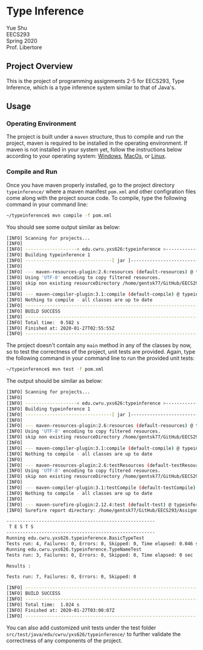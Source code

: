 # Type Inference

  Yue Shu  
  EECS293  
  Spring 2020  
  Prof. Libertore  

## Project Overview

This is the project of programming assignments 2-5 for EECS293, Type Inference, which is a type inference system similar to that of Java's.

## Usage

### Operating Environment

The project is built under a `maven` structure, thus to compile and run the project, maven is required to be installed in the operating environment. If maven is not installed in your system yet, follow the instructions below according to your operating system: [Windows](https://howtodoinjava.com/maven/how-to-install-maven-on-windows/), [MacOs](https://github.com/rajivkanaujia/alphaworks/wiki/Installing-Maven), or [Linux](https://www.javahelps.com/2017/10/install-apache-maven-on-linux.html).

### Compile and Run

Once you have maven properly installed, go to the project directory `typeinference/` where a maven manifest `pom.xml` and other configration files come along with the project source code. To compile, type the following command in your command line:

``` bash
~/typeinference$ mvn compile -f pom.xml
```

You should see some output similar as below:

``` bash
[INFO] Scanning for projects...
[INFO] 
[INFO] -------------------< edu.cwru.yxs626:typeinference >--------------------
[INFO] Building typeinference 1
[INFO] --------------------------------[ jar ]---------------------------------
[INFO] 
[INFO] --- maven-resources-plugin:2.6:resources (default-resources) @ typeinference ---
[INFO] Using 'UTF-8' encoding to copy filtered resources.
[INFO] skip non existing resourceDirectory /home/gentsk77/GitHub/EECS293/Assignments/typeinference/src/main/resources
[INFO] 
[INFO] --- maven-compiler-plugin:3.1:compile (default-compile) @ typeinference ---
[INFO] Nothing to compile - all classes are up to date
[INFO] ------------------------------------------------------------------------
[INFO] BUILD SUCCESS
[INFO] ------------------------------------------------------------------------
[INFO] Total time:  0.582 s
[INFO] Finished at: 2020-01-27T02:55:55Z
[INFO] ------------------------------------------------------------------------
```

The project doesn't contain any `main` method in any of the classes by now, so to test the correctness of the project, unit tests are provided. Again, type the following command in your command line to run the provided unit tests:

``` bash
~/typeinference$ mvn test -f pom.xml
```

The output should be similar as below:

``` bash
[INFO] Scanning for projects...
[INFO] 
[INFO] -------------------< edu.cwru.yxs626:typeinference >--------------------
[INFO] Building typeinference 1
[INFO] --------------------------------[ jar ]---------------------------------
[INFO] 
[INFO] --- maven-resources-plugin:2.6:resources (default-resources) @ typeinference ---
[INFO] Using 'UTF-8' encoding to copy filtered resources.
[INFO] skip non existing resourceDirectory /home/gentsk77/GitHub/EECS293/Assignments/typeinference/src/main/resources
[INFO] 
[INFO] --- maven-compiler-plugin:3.1:compile (default-compile) @ typeinference ---
[INFO] Nothing to compile - all classes are up to date
[INFO] 
[INFO] --- maven-resources-plugin:2.6:testResources (default-testResources) @ typeinference ---
[INFO] Using 'UTF-8' encoding to copy filtered resources.
[INFO] skip non existing resourceDirectory /home/gentsk77/GitHub/EECS293/Assignments/typeinference/src/test/resources
[INFO] 
[INFO] --- maven-compiler-plugin:3.1:testCompile (default-testCompile) @ typeinference ---
[INFO] Nothing to compile - all classes are up to date
[INFO] 
[INFO] --- maven-surefire-plugin:2.12.4:test (default-test) @ typeinference ---
[INFO] Surefire report directory: /home/gentsk77/GitHub/EECS293/Assignments/typeinference/target/surefire-reports

-------------------------------------------------------
 T E S T S
-------------------------------------------------------
Running edu.cwru.yxs626.typeinference.BasicTypeTest
Tests run: 4, Failures: 0, Errors: 0, Skipped: 0, Time elapsed: 0.046 sec
Running edu.cwru.yxs626.typeinference.TypeNameTest
Tests run: 3, Failures: 0, Errors: 0, Skipped: 0, Time elapsed: 0 sec

Results :

Tests run: 7, Failures: 0, Errors: 0, Skipped: 0

[INFO] ------------------------------------------------------------------------
[INFO] BUILD SUCCESS
[INFO] ------------------------------------------------------------------------
[INFO] Total time:  1.024 s
[INFO] Finished at: 2020-01-27T03:00:07Z
[INFO] ------------------------------------------------------------------------
```

You can also add customized unit tests under the test folder `src/test/java/edu/cwru/yxs626/typeinference/` to further validate the correctness of any components of the project.
